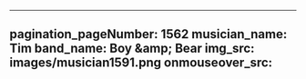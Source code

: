 ------
pagination_pageNumber: 1562
musician_name: Tim
band_name: Boy &amp;amp; Bear
img_src: images/musician1591.png
onmouseover_src: 
------